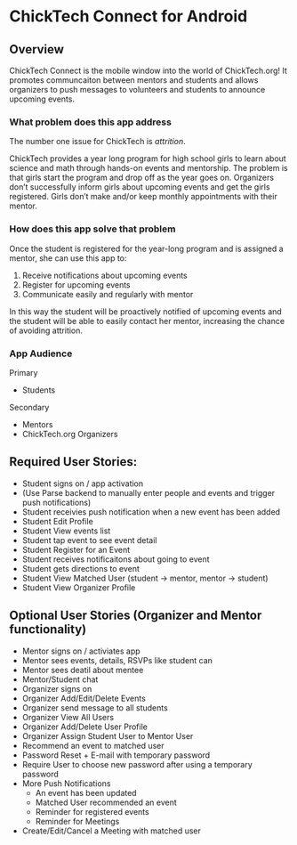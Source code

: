 # ChickTech Connect for Android


## Overview

ChickTech Connect is the mobile window into the world of ChickTech.org! It promotes communcaiton between mentors and students and allows organizers to push messages to volunteers and students to announce upcoming events.

### What problem does this app address

The number one issue for ChickTech is *attrition*.

ChickTech provides a year long program for high school girls to learn about science and math through hands-on events and mentorship. The problem is that girls start the program and drop off as the year goes on. Organizers don’t successfully inform girls about upcoming events and get the girls registered. Girls don’t make and/or keep monthly appointments with their mentor.

### How does this app solve that problem

Once the student is registered for the year-long program and is assigned a mentor, she can use this app to:

1. Receive notifications about upcoming events
2. Register for upcoming events
3. Communicate easily and regularly with mentor

In this way the student will be proactively notified of upcoming events and the student will be able to easily contact her mentor, increasing the chance of avoiding attrition. 


### App Audience

Primary
* Students

Secondary
* Mentors
* ChickTech.org Organizers

## Required User Stories:
- Student signs on / app activation
- (Use Parse backend to manually enter people and events and trigger push notifications)
- Student receivies push notification when a new event has been added
- Student Edit Profile
- Student View events list
- Student tap event to see event detail
- Student Register for an Event
- Student receives notificaitons about going to event
- Student gets directions to event
- Student View Matched User (student -> mentor, mentor -> student)
- Student View Organizer Profile

## Optional User Stories (Organizer and Mentor functionality)

- Mentor signs on / activiates app
- Mentor sees events, details, RSVPs like student can
- Mentor sees deatil about mentee
- Mentor/Student chat
- Organizer signs on 
- Organizer Add/Edit/Delete Events
- Organizer send message to all students
- Organizer View All Users
- Organizer Add/Delete User Profile
- Organizer Assign Student User to Mentor User
- Recommend an event to matched user
- Password Reset + E-mail with temporary password
- Require User to choose new password after using a temporary password
- More Push Notifications
  - An event has been updated
  - Matched User recommended an event
  - Reminder for registered events
  - Reminder for Meetings
- Create/Edit/Cancel a Meeting with matched user

